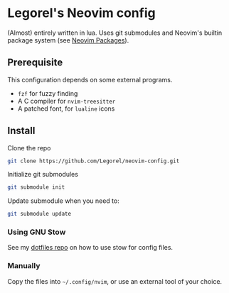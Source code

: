 # Legorel's Neovim config

(Almost) entirely written in lua. Uses git submodules and Neovim's builtin package system (see [Neovim Packages](https://neovim.io/doc/user/repeat.html#packages)).

## Prerequisite

This configuration depends on some external programs.

- `fzf` for fuzzy finding
- A C compiler for `nvim-treesitter`
- A patched font, for `lualine` icons 

## Install

Clone the repo

```bash
git clone https://github.com/Legorel/neovim-config.git
```

Initialize git submodules

```bash
git submodule init
```

Update submodule when you need to:

```bash
git submodule update
```

### Using GNU Stow

See my [dotfiles repo](https://github.com/Legorel/dotfiles) on how to use stow for config files.

### Manually

Copy the files into `~/.config/nvim`, or use an external tool of your choice.
